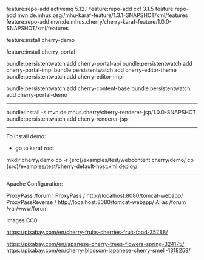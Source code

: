 

feature:repo-add activemq 5.12.1
feature:repo-add cxf 3.1.5
feature:repo-add mvn:de.mhus.osgi/mhu-karaf-feature/1.3.1-SNAPSHOT/xml/features
feature:repo-add mvn:de.mhus.cherry/cherry-karaf-feature/1.0.0-SNAPSHOT/xml/features

feature:install cherry-demo


feature:install cherry-portal



bundle:persistentwatch add cherry-portal-api
bundle:persistentwatch add cherry-portal-impl
bundle:persistentwatch add cherry-editor-theme
bundle:persistentwatch add cherry-editor-impl

bundle:persistentwatch add cherry-content-base
bundle:persistentwatch add cherry-portal-demo


---

bundle:install -s mvn:de.mhus.cherry/cherry-renderer-jsp/1.0.0-SNAPSHOT
bundle:persistentwatch add cherry-renderer-jsp

---

To install demo:

- go to karaf root

mkdir cherry/demo
cp -r {src}/examples/test/webcontent cherry/demo/
cp {src}/examples/test/cherry-default-host.xml deploy/

---

Apache Configuration:

ProxyPass /forum !
ProxyPass / http://localhost:8080/tomcat-webapp/
ProxyPassReverse / http://localhost:8080/tomcat-webapp/
Alias /forum /var/www/forum



Images CC0:

https://pixabay.com/en/cherry-fruits-cherries-fruit-food-35288/

https://pixabay.com/en/japanese-cherry-trees-flowers-spring-324175/
https://pixabay.com/en/cherry-blossom-japanese-cherry-smell-1318258/

